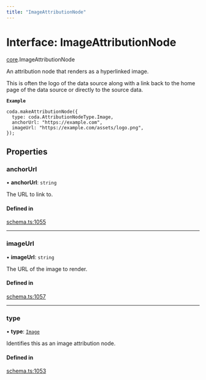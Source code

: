 ```yaml
---
title: "ImageAttributionNode"
---
```

# Interface: ImageAttributionNode

[core](../modules/core.md).ImageAttributionNode

An attribution node that renders as a hyperlinked image.

This is often the logo of the data source along with a link back to the home page
of the data source or directly to the source data.

**`Example`**

```
coda.makeAttributionNode({
  type: coda.AttributionNodeType.Image,
  anchorUrl: "https://example.com",
  imageUrl: "https://example.com/assets/logo.png",
});
```

## Properties

### anchorUrl

• **anchorUrl**: `string`

The URL to link to.

#### Defined in

[schema.ts:1055](https://github.com/coda/packs-sdk/blob/main/schema.ts#L1055)

___

### imageUrl

• **imageUrl**: `string`

The URL of the image to render.

#### Defined in

[schema.ts:1057](https://github.com/coda/packs-sdk/blob/main/schema.ts#L1057)

___

### type

• **type**: [`Image`](../enums/core.AttributionNodeType.md#image)

Identifies this as an image attribution node.

#### Defined in

[schema.ts:1053](https://github.com/coda/packs-sdk/blob/main/schema.ts#L1053)
